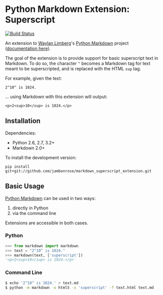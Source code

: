 # Python Markdown Extension: Superscript

[![Build Status](https://travis-ci.org/jambonrose/markdown_superscript_extension.svg?branch=master)](https://travis-ci.org/jambonrose/markdown_superscript_extension)

An extension to [Waylan Limberg](https://github.com/waylan)'s [Python Markdown](https://github.com/waylan/Python-Markdown) project ([documentation here](https://pythonhosted.org/Markdown/index.html)).

The goal of the extension is to provide support for basic superscript text in Markdown. To do so, the character `^` becomes a Markdown tag for text meant to be superscripted, and is replaced with the HTML `sup` tag.

For example, given the text:

    2^10^ is 1024.

… using Markdown with this extension will output:

    <p>2<sup>10</sup> is 1024.</p>

## Installation

Dependencies:

- Python 2.6, 2.7, 3.2+
- Markdown 2.0+

To install the development version:

    pip install git+git://github.com/jambonrose/markdown_superscript_extension.git

## Basic Usage

[Python Markdown](https://github.com/waylan/Python-Markdown) can be used in two ways:

1. directly in Python
2. via the command line

Extensions are accessible in both cases.

### Python

```python
>>> from markdown import markdown
>>> text = "2^10^ is 1024."
>>> markdown(text, ['superscript'])
'<p>2<sup>10</sup> is 1024.</p>'
```

### Command Line

```bash
$ echo '2^10^ is 1024.' > text.md
$ python -m markdown -o html5 -x 'superscript' -f text.html text.md
```
